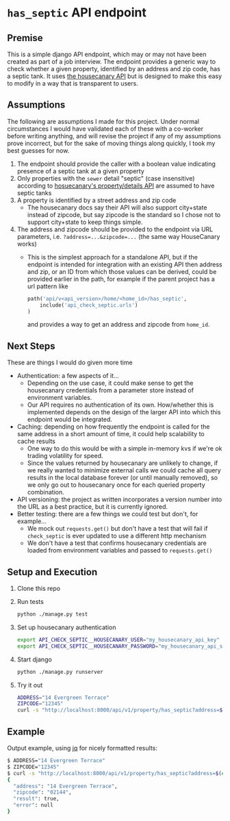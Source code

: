 # `has_septic` API endpoint

## Premise

This is a simple django API endpoint, which may or may not have been created as part of a job interview. The endpoint provides a generic way to check whether a given property, identified by an address and zip code, has a septic tank. It uses [the housecanary API](https://api-docs.housecanary.com) but is designed to make this easy to modify in a way that is transparent to users.

## Assumptions

The following are assumptions I made for this project. Under normal circumstances I would have validated each of these with a co-worker before writing anything, and will revise the project if any of my assumptions prove incorrect, but for the sake of moving things along quickly, I took my best guesses for now.

1. The endpoint should provide the caller with a boolean value indicating presence of a septic tank at a given property
1. Only properties with the `sewer` detail "septic" (case insensitive) according to [hosuecanary's property/details API](https://api-docs.housecanary.com/#property-details) are assumed to have septic tanks
1. A property is identified by a street address and zip code
    - The housecanary docs say their API will also support city+state instead of zipcode, but say zipcode is the standard so I chose not to support city+state to keep things simple.
1. The address and zipcode should be provided to the endpoint via URL parameters, i.e. `?address=...&zipcode=...` (the same way HouseCanary works)
    - This is the simplest approach for a standalone API, but if the endpoint is intended for integration with an existing API then address and zip, or an ID from which those values can be derived, could be provided earlier in the path, for example if the parent project has a url pattern like

        ```py
        path('api/v<api_version>/home/<home_id>/has_septic',
            include('api_check_septic.urls')
        )
        ```

        and provides a way to get an address and zipcode from `home_id`.

## Next Steps

These are things I would do given more time

- Authentication: a few aspects of it...
  - Depending on the use case, it could make sense to get the housecanary credentials from a parameter store instead of environment variables.
  - Our API requires no authentication of its own. How/whether this is implemented depends on the design of the larger API into which this endpoint would be integrated.
- Caching: depending on how frequently the endpoint is called for the same address in a short amount of time, it could help scalability to cache results
  - One way to do this would be with a simple in-memory kvs if we're ok trading volatility for speed.
  - Since the values returned by housecanary are unlikely to change, if we really wanted to minimize external calls we could cache all query results in the local database forever (or until manually removed), so we only go out to housecanary once for each queried property combination.
- API versioning: the project as written incorporates a version number into the URL as a best practice, but it is currently ignored.
- Better testing: there are a few things we could test but don't, for example...
  - We mock out `requests.get()` but don't have a test that will fail if `check_septic` is ever updated to use a different http mechanism
  - We don't have a test that confirms housecanary credentials are loaded from environment variables and passed to `requests.get()`

## Setup and Execution

1. Clone this repo
2. Run tests

    ```sh
    python ./manage.py test
    ```

3. Set up housecanary authentication

    ```sh
    export API_CHECK_SEPTIC__HOUSECANARY_USER="my_housecanary_api_key"
    export API_CHECK_SEPTIC__HOUSECANARY_PASSWORD="my_housecanary_api_secret"
    ```

4. Start django

    ```sh
    python ./manage.py runserver
    ```

5. Try it out

    ```sh
    ADDRESS="14 Evergreen Terrace"
    ZIPCODE="12345"
    curl -s "http://localhost:8000/api/v1/property/has_septic?address=$(echo $ADDRESS | tr ' ' +)&zipcode=${ZIPCODE}"
    ```

## Example

Output example, using [jq](https://stedolan.github.io/jq/) for nicely formatted results:

```sh
$ ADDRESS="14 Evergreen Terrace"
$ ZIPCODE="12345"
$ curl -s "http://localhost:8000/api/v1/property/has_septic?address=$(echo $ADDRESS | tr ' ' +)&zipcode=${ZIPCODE}" | jq '.'
{
  "address": "14 Evergreen Terrace",
  "zipcode": "02144",
  "result": true,
  "error": null
}
```
